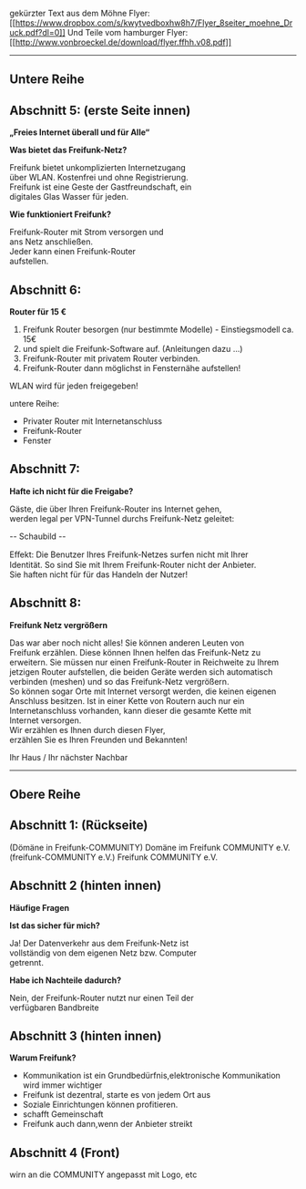 gekürzter Text aus dem Möhne Flyer: 
 [[https://www.dropbox.com/s/kwytvedboxhw8h7/Flyer_8seiter_moehne_Druck.pdf?dl=0]]
Und Teile vom hamburger Flyer: [[http://www.vonbroeckel.de/download/flyer.ffhh.v08.pdf]]

----

Untere Reihe
---

**Abschnitt 5: (erste Seite innen)**
---
**„Freies Internet überall und für Alle“**

**Was bietet das Freifunk-Netz?**

Freifunk bietet unkomplizierten Internetzugang    
über WLAN. Kostenfrei und ohne Registrierung.  
Freifunk ist eine Geste der Gastfreundschaft, ein  
digitales Glas Wasser für jeden.   

**Wie funktioniert Freifunk?**

Freifunk-Router mit Strom versorgen und  
ans Netz anschließen.   
Jeder kann einen Freifunk-Router  
aufstellen. 

**Abschnitt 6:**
---
**Router für 15 €**

1. Freifunk Router besorgen (nur bestimmte Modelle) - Einstiegsmodell ca. 15€  
2. und spielt die Freifunk-Software auf. (Anleitungen dazu ...)
3. Freifunk-Router mit privatem Router verbinden.
4. Freifunk-Router dann möglichst in Fensternähe aufstellen!

WLAN wird für jeden freigegeben!

untere Reihe:

  * Privater Router mit Internetanschluss 
  * Freifunk-Router
  * Fenster

**Abschnitt 7:**
---
**Hafte ich nicht für die Freigabe?**

Gäste, die über Ihren Freifunk-Router ins Internet gehen,   
werden legal per VPN-Tunnel durchs Freifunk-Netz geleitet:
    
-- Schaubild --

Eﬀekt: Die Benutzer Ihres Freifunk-Netzes surfen nicht mit Ihrer  
Identität. So sind Sie mit Ihrem Freifunk-Router nicht der Anbieter.  
Sie haften nicht für für das Handeln der Nutzer!

**Abschnitt 8:**
---
**Freifunk Netz vergrößern**

Das war aber noch nicht alles! Sie können anderen Leuten von  
Freifunk erzählen. Diese können Ihnen helfen das Freifunk-Netz zu  
erweitern. Sie müssen nur einen Freifunk-Router in Reichweite zu Ihrem  
jetzigen Router aufstellen, die beiden Geräte werden sich automatisch  
verbinden (meshen) und so das Freifunk-Netz vergrößern.  
So können sogar Orte mit Internet versorgt werden, die keinen eigenen  
Anschluss besitzen. Ist in einer Kette von Routern auch nur ein  
Internetanschluss vorhanden, kann dieser die gesamte Kette mit  
Internet versorgen.  
Wir erzählen es Ihnen durch diesen Flyer,  
erzählen Sie es Ihren Freunden und Bekannten!  

Ihr Haus / Ihr nächster Nachbar

----

Obere Reihe
----

**Abschnitt 1: (Rückseite)**
---
(Dömäne in Freifunk-COMMUNITY) Domäne im Freifunk COMMUNITY e.V.  
(freifunk-COMMUNITY e.V.) Freifunk COMMUNITY e.V.

**Abschnitt 2 (hinten innen)** 
---
**Häufige Fragen**

**Ist das sicher für mich?**

Ja! Der Datenverkehr aus dem Freifunk-Netz ist   
vollständig von dem eigenen Netz bzw. Computer   
getrennt.

**Habe ich Nachteile dadurch?**

Nein, der Freifunk-Router nutzt nur einen Teil der   
verfügbaren Bandbreite


**Abschnitt 3 (hinten innen)**
---
**Warum Freifunk?**

  * Kommunikation ist ein Grundbedürfnis,elektronische Kommunikation wird immer wichtiger
  * Freifunk ist dezentral, starte es von jedem Ort aus
  * Soziale Einrichtungen können profitieren.  
  * schafft Gemeinschaft  
  * Freifunk auch dann,wenn der Anbieter streikt

**Abschnitt 4 (Front)**
---
wirn an die COMMUNITY angepasst mit Logo, etc
